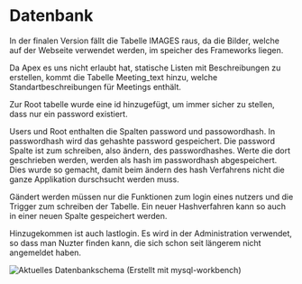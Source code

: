 # Datenbank

In der finalen Version fällt die Tabelle IMAGES raus, da die Bilder, welche auf der Webseite 
verwendet werden, im speicher des Frameworks liegen.

Da Apex es uns nicht erlaubt hat, statische Listen mit Beschreibungen zu erstellen,
kommt die Tabelle Meeting_text hinzu, welche Standartbeschreibungen für Meetings enthält.

Zur Root tabelle wurde eine id hinzugefügt, um immer sicher zu stellen, dass nur ein 
password existiert.

Users und Root enthalten die Spalten password und passowordhash. In passwordhash wird das
gehashte password gespeichert. Die password Spalte ist zum schreiben, also ändern, des passwordhashes.
Werte die dort geschrieben werden, werden als hash im passwordhash abgespeichert.
Dies wurde so gemacht, damit beim ändern des hash Verfahrens nicht die ganze Applikation
durschsucht werden muss.

Gändert werden müssen nur die Funktionen zum login eines nutzers und die Trigger zum schreiben
der Tabelle. Ein neuer Hashverfahren kann so auch in einer neuen Spalte gespeichert werden.

Hinzugekommen ist auch lastlogin. Es wird in der Administration verwendet, so dass man Nuzter
finden kann, die sich schon seit längerem nicht angemeldet haben.

![Aktuelles Datenbankschema (Erstellt mit mysql-workbench)](../images/db_final.png)

